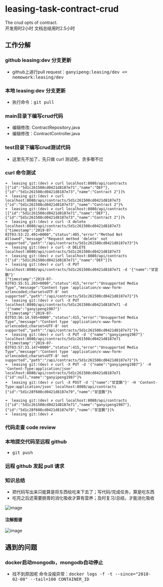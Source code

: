 # leasing-task-contract-crud

The crud opts of contract.<br/>
开发用时2小时
文档总结用时2.5小时

## 工作分解

### github leasing:dev 分支更新
* github上进行pull request：<kbd>ganyipeng:leasing/dev <= nemowork:leasing/dev</kbd>

### 本地 leasing:dev 分支更新
* 执行命令：<kbd>git pull</kbd>

### main目录下编写crud代码
* 编辑修改: ContractRepository.java
* 编辑修改：ContractController.java

### test目录下编写crud测试代码
* 这里先不加了，先只做 curl 测试吧，贪多嚼不烂

### curl 命令测试
```
➜  leasing git:(dev) ✗ curl localhost:8080/api/contracts
[{"id":"5d1c261508cd0421d8187e71","name":"DEF"},{"id":"5d1c261508cd0421d8187e73","name":"Contract 2"}]%                                                    
➜  leasing git:(dev) ✗ curl localhost:8080/api/contracts/5d1c261508cd0421d8187e73
{"id":"5d1c261508cd0421d8187e73","name":"Contract 2"}%                                                                                                     
➜  leasing git:(dev) ✗ curl localhost:8080/api/contracts                         
[{"id":"5d1c261508cd0421d8187e71","name":"DEF"},{"id":"5d1c261508cd0421d8187e73","name":"Contract 2"}]%                                                    
➜  leasing git:(dev) ✗ curl -X delete localhost:8080/api/contracts/5d1c261508cd0421d8187e73
{"timestamp":"2019-07-03T03:53:22.491+0000","status":405,"error":"Method Not Allowed","message":"Request method 'delete' not supported","path":"/api/contracts/5d1c261508cd0421d8187e73"}%                                                                                                                            
➜  leasing git:(dev) ✗ curl -X DELETE localhost:8080/api/contracts/5d1c261508cd0421d8187e73
➜  leasing git:(dev) ✗ curl localhost:8080/api/contracts                                   
[{"id":"5d1c261508cd0421d8187e71","name":"DEF"}]%                                                                                                          
➜  leasing git:(dev) ✗ curl -X PUT localhost:8080/api/contracts/5d1c261508cd0421d8187e71 -d '{"name":"甘宜鹏"}'
{"timestamp":"2019-07-03T03:55:51.203+0000","status":415,"error":"Unsupported Media Type","message":"Content type 'application/x-www-form-urlencoded;charset=UTF-8' not supported","path":"/api/contracts/5d1c261508cd0421d8187e71"}%                                                                                 
➜  leasing git:(dev) ✗ curl -X PUT localhost:8080/api/contracts/5d1c261508cd0421d8187e71 -d '{"name":"ganyipeng1987"}'
{"timestamp":"2019-07-03T03:56:14.595+0000","status":415,"error":"Unsupported Media Type","message":"Content type 'application/x-www-form-urlencoded;charset=UTF-8' not supported","path":"/api/contracts/5d1c261508cd0421d8187e71"}%                                                                                 
➜  leasing git:(dev) ✗ curl -X PUT -d '{"name":"ganyipeng1987"}' localhost:8080/api/contracts/5d1c261508cd0421d8187e71
{"timestamp":"2019-07-03T03:57:33.147+0000","status":415,"error":"Unsupported Media Type","message":"Content type 'application/x-www-form-urlencoded;charset=UTF-8' not supported","path":"/api/contracts/5d1c261508cd0421d8187e71"}%                                                                                 
➜  leasing git:(dev) ✗ curl -X PUT -d '{"name":"ganyipeng1987"}' -H 'Content-Type:application/json' localhost:8080/api/contracts/5d1c261508cd0421d8187e71
{"id":null,"name":"ganyipeng1987"}%                                                                                                                        
➜  leasing git:(dev) ✗ curl -X POST -d '{"name":"甘宜鹏"}' -H 'Content-Type:application/json' localhost:8080/api/contracts   
{"id":"5d1c28f608cd0421d8187e79","name":"甘宜鹏"}%  

➜  leasing git:(dev) ✗ curl localhost:8080/api/contracts
[{"id":"5d1c261508cd0421d8187e71","name":"ganyipeng1987"},{"id":"5d1c28f608cd0421d8187e79","name":"甘宜鹏"}]% 
➜  leasing git:(dev) ✗ 
```

### 代码走查 code review

### 本地提交代码至远程 github

* <kbd>git push</kbd>

### 远程 github 发起 pull 请求

### 知识总结
* 把代码写出来只能算是将东西给吃来下去了；写代码/完成任务，算是吃东西
* 吃完之后还需要肠胃的消化吸收才算有营养；及时复习/总结，才能消化吸收

![image](http://www.plantuml.com/plantuml/svg/XP71IW91683lynJ3TlO5zY1Iz0HvKmyBJIQvix7E7Y828oAJKRUo0Wj2OY42knZhuYY-pFopwybNQ7642ZQQsmppVz_7JA71B9TvTXsn6giJ39D0pf_Lr9VJRjn_KPy27JWE8ouk7XAyxLLNiq6PwbioQaFlNOtVbbST-E2gvKiXe3rSpNZIv3BgGA-j7iDayPGCkMgAMDoLgOR-6kszmirO3y5Y7jy7Acm1Vu1RdlW1N0hm8zKFqR7bfeqrXsuYyId2s83pWRQQHQjnLADL0-ToUMpeGsqrzppRjjmJ0vsX7nYTii5qKyt5CXYPknRxfkWI7M3kEBJXsMHDoVIMjgek8RIIB-7rYaVNKapIbzJRIeO6POV-p_ghhK3eVlgTNm00)

#### 注解图谱
![image](http://www.plantuml.com/plantuml/svg/bLB1IiD04BtlL-mF5Fz0jhOW5Ggb1UzhCsq3sspSdLHwLF0Yr5vQ1V5IYkZ5Q2aYeh-JRMx-WgbTiY7WmLFcpUvxy-PbcKQkC1eAKXDSQrgJ0Ief12ZRw80Q-LqWZG11zNWNQ1j2gNsKQcolDAK7WX17fPNAVawqtsslI7NbxudL22G25T13Adj5BydbEZsVcVLJ-hZy_hfBdczD_4PODK9vvYlm20GUtPAj1Cgmf92-lsncgrnXi_hSCpSVPZqdh0qQtSqjFer0OvE7eH_q2Ji4LxUaBe38rNKGW61XsOxo-uFoIcR-QYPnRcXd9fbUPFtSGeihFipHWVJ6sL2EWsEkV7uY89zJIivc_k_Oh4ydOEudoTMYc1fXzep-IIxyvIHUfB7Zc-k7PBeax8YFGEbEgBAiwXnvDV9yB2vKrhJlOyUW7aU-qoIiuL6xLavbMHKDnGy0)

## 遇到的问题

### docker启动mongodb，mongodb自动停止

* 找不到原因呢
命令没报异常：<kbd>docker logs -f -t --since="2018-02-08" --tail=100 CONTAINER_ID</kbd>
